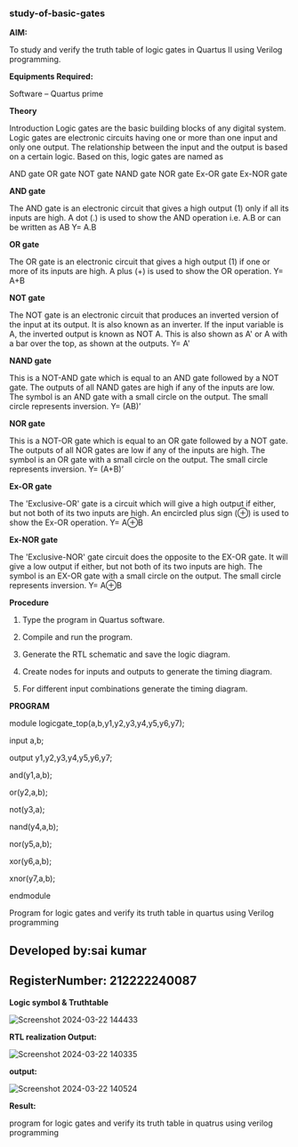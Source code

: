 ### study-of-basic-gates

**AIM:** 

To study and verify the truth table of logic gates in Quartus II using Verilog programming.

**Equipments Required:**

Software – Quartus prime 

**Theory**

Introduction Logic gates are the basic building blocks of any digital system. Logic gates are electronic circuits having one or more than one input and only one output. The relationship between the input and the output is based on a certain logic. Based on this, logic gates are named as

AND gate OR gate NOT gate NAND gate NOR gate Ex-OR gate Ex-NOR gate

**AND gate**

The AND gate is an electronic circuit that gives a high output (1) only if all its inputs are high. A dot (.) is used to show the AND operation i.e. A.B or can be written as AB
Y= A.B

**OR gate** 

The OR gate is an electronic circuit that gives a high output (1) if one or more of its inputs are high. A plus (+) is used to show the OR operation.
Y= A+B

**NOT gate**

The NOT gate is an electronic circuit that produces an inverted version of the input at its output. It is also known as an inverter. If the input variable is A, the inverted output is known as NOT A. This is also shown as A' or A with a bar over the top, as shown at the outputs.
Y= A'

**NAND gate**

This is a NOT-AND gate which is equal to an AND gate followed by a NOT gate. The outputs of all NAND gates are high if any of the inputs are low. The symbol is an AND gate with a small circle on the output. The small circle represents inversion.
Y= (AB)’

**NOR gate**

This is a NOT-OR gate which is equal to an OR gate followed by a NOT gate. The outputs of all NOR gates are low if any of the inputs are high. The symbol is an OR gate with a small circle on the output. The small circle represents inversion.
Y= (A+B)’

**Ex-OR gate**

The 'Exclusive-OR' gate is a circuit which will give a high output if either, but not both of its two inputs are high. An encircled plus sign (⊕) is used to show the Ex-OR operation.
Y= A⊕B

**Ex-NOR gate**

The 'Exclusive-NOR' gate circuit does the opposite to the EX-OR gate. It will give a low output if either, but not both of its two inputs are high. The symbol is an EX-OR gate with a small circle on the output. The small circle represents inversion.
Y= A⊕B

**Procedure** 

1.	Type the program in Quartus software.

2.	Compile and run the program.

3.	Generate the RTL schematic and save the logic diagram.

4.	Create nodes for inputs and outputs to generate the timing diagram.

5.	For different input combinations generate the timing diagram.


**PROGRAM**

module logicgate_top(a,b,y1,y2,y3,y4,y5,y6,y7);

input a,b;

output y1,y2,y3,y4,y5,y6,y7;

and(y1,a,b);

or(y2,a,b);

not(y3,a);

nand(y4,a,b);

nor(y5,a,b);

xor(y6,a,b);

xnor(y7,a,b);

endmodule

Program for logic gates and verify its truth table in quartus using Verilog programming

 ## Developed by:sai kumar
 ## RegisterNumber: 212222240087


**Logic symbol & Truthtable**

![Screenshot 2024-03-22 144433](https://github.com/Saikumar0804/study-of-basic-gates/assets/119280186/cb55855e-0828-4fec-a4d7-4e6d4f0402fa)


**RTL realization Output:** 


![Screenshot 2024-03-22 140335](https://github.com/Saikumar0804/study-of-basic-gates/assets/119280186/dcd8f4d1-254e-4e90-80cd-bb8308fd751b)


**output:**

![Screenshot 2024-03-22 140524](https://github.com/Saikumar0804/study-of-basic-gates/assets/119280186/9dc55176-7b09-4a6e-a698-2e78ba18f39b)



**Result:**

program for logic gates and verify its truth table in quatrus using verilog programming



